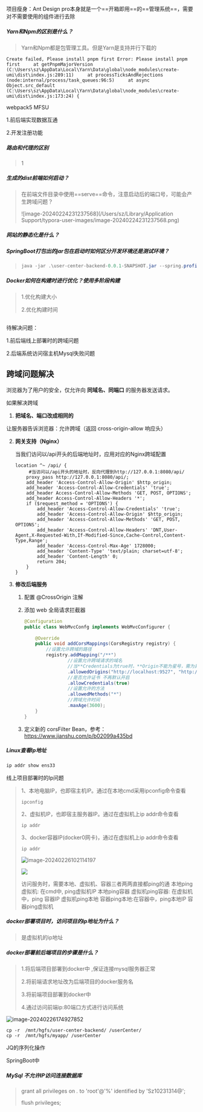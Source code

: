
项目瘦身：Ant Design pro本身就是一个==开箱即用==的==管理系统==，需要对不需要使用的组件进行去除



##### Yarn和Npm的区别是什么？

> Yarn和Npm都是包管理工具。但是Yarn是支持并行下载的
>
> 

```
Create failed, Please install pnpm first Error: Please install pnpm first     at getPnpmMajorVersion (C:\Users\sz\AppData\Local\Yarn\Data\global\node_modules\create-umi\dist\index.js:289:11)     at processTicksAndRejections (node:internal/process/task_queues:96:5)     at async Object.src_default (C:\Users\sz\AppData\Local\Yarn\Data\global\node_modules\create-umi\dist\index.js:173:24) {
```

webpack5  MFSU 



1.前后端实现数据互通

2.开发注册功能



##### 路由和代理的区别

> 1 

##### 生成的dist前端如何启动？

> 在前端文件目录中使用==serve==命令，注意启动后的端口号，可能会产生跨域问题？
>
> ![image-20240224231237568](/Users/sz/Library/Application Support/typora-user-images/image-20240224231237568.png)

##### 网站的静态化是什么？

> 



##### SpringBoot打包出的jar包在启动时如何区分开发环境还是测试环境？

> ```java
> java -jar .\user-center-backend-0.0.1-SNAPSHOT.jar --spring.profiles.active=prod
> ```



##### Docker如何在构建时进行优化？使用多阶段构建

> 1.优化构建大小
>
> 2.优化构建时间

```yml

```

待解决问题：

1.前后端线上部署时的跨域问题

2.后端系统访问宿主机Mysql失败问题





## 跨域问题解决

浏览器为了用户的安全，仅允许向 **同域名、同端口** 的服务器发送请求。

如果解决跨域

1. **把域名、端口改成相同的**

让服务器告诉浏览器：允许跨域（返回 cross-origin-allow 响应头）

2. **网关支持（Nginx）**

   当我们访问以/api开头的后端地址时，应用对应的Nginx跨域配置

   ```nginx
   location ^~ /api/ {
    	#当访问以/api开头的地址时，反向代理到http://127.0.0.1:8080/api/
       proxy_pass http://127.0.0.1:8080/api/;
       add_header 'Access-Control-Allow-Origin' $http_origin;
       add_header 'Access-Control-Allow-Credentials' 'true';
       add_header Access-Control-Allow-Methods 'GET, POST, OPTIONS';
       add_header Access-Control-Allow-Headers '*';
       if ($request_method = 'OPTIONS') {
           add_header 'Access-Control-Allow-Credentials' 'true';
           add_header 'Access-Control-Allow-Origin' $http_origin;
           add_header 'Access-Control-Allow-Methods' 'GET, POST, OPTIONS';
           add_header 'Access-Control-Allow-Headers' 'DNT,User-Agent,X-Requested-With,If-Modified-Since,Cache-Control,Content-Type,Range';
           add_header 'Access-Control-Max-Age' 1728000;
           add_header 'Content-Type' 'text/plain; charset=utf-8';
           add_header 'Content-Length' 0;
           return 204;
       }
   }
   ```

   

3. **修改后端服务**

   1. 配置 @CrossOrigin 注解

   2. 添加 web 全局请求拦截器

      ```java
      @Configuration
      public class WebMvcConfg implements WebMvcConfigurer {
       
          @Override
          public void addCorsMappings(CorsRegistry registry) {
              //设置允许跨域的路径
              registry.addMapping("/**")
                      //设置允许跨域请求的域名
                      //当**Credentials为true时，**Origin不能为星号，需为具体的ip地址【如果接口不带cookie,ip无需设成具体ip】
                      .allowedOrigins("http://localhost:9527", "http://127.0.0.1:9527", "http://127.0.0.1:8082", "http://127.0.0.1:8083")
                      //是否允许证书 不再默认开启
                      .allowCredentials(true)
                      //设置允许的方法
                      .allowedMethods("*")
                      //跨域允许时间
                      .maxAge(3600);
          }
      }
      ```

   3. 定义新的 corsFilter Bean，参考：https://www.jianshu.com/p/b02099a435bd



##### Linux查看Ip地址

```bash
ip addr show ens33
```

线上项目部署时的Ip问题  

> 1、本地电脑IP，也即宿主机IP。通过在本地cmd采用ipconfig命令查看
>
> ```
> ipconfig
> ```
>
> 2、虚拟机IP，也即宿主服务器IP。通过在虚拟机上ip addr命令查看
>
> ```
> ip addr
> ```
>
> 3、docker容器IP(docker0网卡)，通过在虚拟机上ip addr命令查看
>
> ```
> ip addr
> ```
>
> ![image-20240226102114197](C:\Users\sz\AppData\Roaming\Typora\typora-user-images\image-20240226102114197.png)
>
> ![](C:\Users\sz\AppData\Roaming\Typora\typora-user-images\image-20240226101750604.png)
>
> 访问服务时，需要本地、虚拟机、容器三者两两直接都ping的通
> 本地ping虚拟机: 在cmd中, ping虚拟机IP
> 本地ping容器
> 虚拟机ping容器: 在虚拟机中，ping 容器IP
> 虚拟机ping本地
> 容器ping本地:在容器中，ping本地IP
> 容器ping虚拟机

##### docker部署项目时，访问项目的ip地址为什么？

> 是虚拟机的ip地址

> 

##### docker部署前后端项目的步骤是什么？

> 1.将后端项目部署到docker中 ,保证连接mysql服务器正常
>
> 2.将前端请求地址改为后端项目的docker服务名
>
> 3.将前端项目部署到docker中
>
> 4.通过访问前端ip:80端口方式进行访问系统

![image-20240226174927852](C:\Users\sz\AppData\Roaming\Typora\typora-user-images\image-20240226174927852.png)

```
cp -r  /mnt/hgfs/user-center-backend/ /userCenter/
cp -r  /mnt/hgfs/myapp/ /userCenter
```

JQ的序列化操作

SpringBoot中



##### MySql 不允许IP访问连接数据库

> grant all privileges on *.* to 'root'@'%' identified by 'Sz10231314@';
>
> flush privileges;